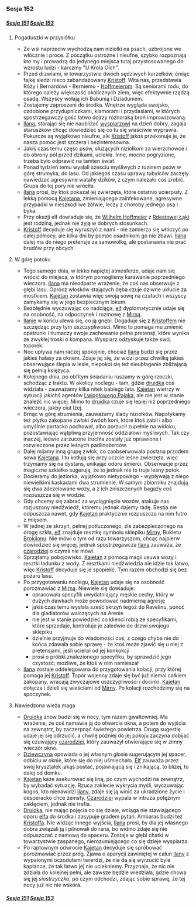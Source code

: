 ### Sesja 152

##### [Sesja 151](#sesja-151) [Sesja 153](#sesja-153)

1. Pogaduszki w przysiółku

    - Ze wsi naprzeciw wychodzą nam niziołki na psach, uzbrojone we włócznie i proce. Z początku ostrożne i nieufne, szybko rozpoznają kto my i prowadzą do jedynego miejsca tutaj przystosowanego do wzrostu ludzi - karczmy "U Króla Olch".
    - Przed drzwiami, w towarzystwie dwóch sędziwych karzełków, ćmiąc fajkę siedzi nieco zabandażowany [Kristoff](#p_kristoff). Wita nas, przedstawia Róży i Bernardowi - Berniemu - [Hoffmeierom](#p_wilhelm_hoffmeier). Są seniorami rodu, do którego należy większość okolicznych ziem, więc efektywnie rządzą osadą. Wszyscy wołają ich Babunią i Dziaduniem.
    - Zostajemy zaproszeni do środka. Wnętrze wygląda swojsko, ozdobione przydupniczkami, klamorami i przydasiami, w których spostrzegawczy gość łatwo dojrzy różnoraką broń improwizowaną.
    - [Ilana](#g_ilana), starając się nie naubliżać [wyspiarzowi](#p_kristoff) na dzień dobry, zagaja staruszków chcąc dowiedzieć się co tu się właściwie wyprawia. Pokurcze są wyjątkowo nieufne, ale [Kristoff](#p_kristoff) jakoś przekonuje je, że nasza pomoc jest szczera i bezinteresowna.
    - Jakiś czas temu część psów, służących niziołkom za wierzchowce i do obrony pól przed dzikami, uciekła. Inne, mocno pogryzione, trzeba było odprawić na tamten świat.
    - Ponad tydzień temu wysłali sześciu myśliwych z tuzinem psów w górę strumyka, do lasu. Od jakiegoś czasu uprawy tubylców zaczęły nawiedzać agresywne watahy dzików, z czym należało coś zrobić. Grupa do tej pory nie wróciła.
    - [Ilana](#g_ilana) prosi, by ktoś pokazał jej zwierzęta, które ostatnio ucierpiały. Z lekką pomocą [Kajetana](#g_kajetan), zmieniającego zainfekowane, agresywne przypadki w nieszkodliwe żółwie, leczy z choroby jednego psa i byka.
    - Przy okazji elf dowiaduje się, że [Wilhelm Hoffmeier](#p_wilhelm_hoffmeier) z [Rdestowej Łąki](#l_rdestowa_laka) jest rodziną, jednak nie żyją w dobrych stosunkach.
    - [Kristoff](#p_kristoff) decyduje się wyruszyć z nami - nie zamierza się włóczyć po całej północy, ale kilka dni by pomóc osadnikom go nie zbawi. [Ilana](#g_ilana) dalej ma do niego pretensje za samowolkę, ale postanawia nie prać brudów przy obcych.

2. W górę potoku

    - Tego samego dnia, w lekko napiętej atmosferze, udaje nam się wrócić do miejsca, w którym pomogliśmy karawanie poprzedniego wieczora. [Ilana](#g_ilana) ma nieodparte wrażenie, że coś nas obserwuje z głębi lasu. Oprócz włosków stających dęba czuje dziwne ukłucie za mostkiem. [Kajetan](#g_kajetan) zostawia więc swoją sowę na czatach i wszyscy zamykamy się w jego bezpiecznym lokum.
    - Bezbłędnie wyczuwając co nadciąga, [elf](#g_kajetan) dyplomatycznie udaje się na osobność, na odpoczynek i rozmowę z [Mirną](#p_mirna).
    - [Ilanie](#g_ilana) w końcu ulewa się, co ją gnębi. Dogaduje się z [Kristoffem](#p_kristoff) nie szczędząc przy tym uszczypliwości. Mimo to pomaga mu zmienić opatrunki i tłumaczy swoje zachowanie pełne pretensji, które wynika ze zwykłej troski o kompana. Wyspiarz odzyskuje także swój toporek.
    - Noc upływa nam raczej spokojnie, chociaż [Ilana](#g_ilana) budzi się przez jakieś hałasy za oknem. Zdaje jej się, że widzi przez chwilkę jakieś obserwujące ślepia w lesie, niepokoi się też nieubłaganie zbliżającą się pełnią księżyca.
    - Kolejnego dnia, po obfitym śniadaniu ruszamy w górę rzeczki, schodząc z traktu. W okolicy noclegu - tam, gdzie [druidka](#g_ilana) coś widziała - zauważamy kilka nitek babiego lata. [Kajetan](#g_kajetan) wietrzy w sytuacji jakichś agentów [Lwiogłowego Pająka](#r_lwioglowy_pajak), ale nie jest w stanie znaleźć nic więcej. Mimo to [druidka](#g_ilana) czuje się lepiej niż poprzedniego wieczora, jakby ciut lżej.
    - Brnąc w górę strumienia, zauważamy ślady niziołków. Napotykamy też płytko zakopane zwłoki dwóch koni, które ktoś zabił i albo umyślnie partacko pochował, albo porzucił zupełnie na widoku, pozostawiając wątpliwą przyjemność oddziałowi myśliwych. Tak czy inaczej, ledwie zarzucone truchła zostały już oprawione i rozwleczone przez leśnych padlinożerców.
    - Dalej mijamy inną grupę zwłok, co zaobserwowała posłana przodem sowa [Kajetana](#g_kajetan). I tu kotłują się przy uczcie leśne zwierzęta, więc trzymamy się na dystans, unikając odoru śmierci. Obserwacje przez magiczne szkiełko sugerują, że to jednak nie to truje leśny potok.
    - Docieramy do jeziorka, wyjątkowo nietypowego - wypływają z niego niewielkimi kaskadami dwa strumienie. W samym zbiorniku znajdują się dwa zdezelowane wozy, a z ich zniszczonych bagaży coś rozpuszcza się w wodzie.
    - Gdy chcemy się zabrać za wyciągnięcie wozów, atakuje nas rozjuszony niedźwiedź, któremu jednak dajemy radę. Bestia nie odpuszcza nawet, gdy [Kajetan](#g_kajetan) praktycznie rozpuszcza na nim futro z mięsem.
    - W jednej ze skrzyń, pełnej potłuczonego, źle zabezpieczonego na drogę szkła, [elf](#g_kajetan) znajduje resztkę symbolu sklepiku [Mirny](#p_mirna), Bukietu [Brokilonu](#l_brokilon). Nie mówi o tym od razu towarzyszom, chcąc najpierw dowiedzieć się więcej, jednak spostrzegawcza [Ilana](#g_ilana) zauważa, że [czarodziej](#g_kajetan) o czymś nie mówi.
    - Sprzątamy pobojowisko. [Kajetan](#g_kajetan) z pomocą magii usuwa wozy i resztki ładunku z wody. Z resztkami niedźwiedzia nie idzie tak łatwo, więc [Kristoff](#p_kristoff) decyduje się je spopielić. Tym razem obchodzi się bez pożaru lasu.
    - Po przygotowaniu noclegu, [Kajetan](#g_kajetan) udaje się na osobność porozmawiać z [Mirną](#p_mirna). Niewiele się dowiaduje:
        - opracowała specyfik uwydatniający męskie cechy, który w dużych dawkach może powodować nadmierną agresję
        - jakiś czas temu wysłała sześć skrzyń tegoż do Ravelinu, ponoć dla gladiatorów walczących na Arenie
        - nie jest w stanie powiedzieć co klienci robią ze specyfikami, które sprzedaje, kontroluje je zaledwie do drzwi swojego sklepiku
        - dzielnie przyjmuje do wiadomości coś, z czego chyba nie do końca zdawała sobie sprawę - że ktoś może zjawić się u niej z pretensjami, jeśli ucierpi od jej konkokcji
        - prosi o próbki znalezionego specyfiku, by sprawdzić jego czystość; możliwe, że ktoś w nim namieszał
    - [Ilana](#g_ilana) zostaje oddelegowana do przygotowania kolacji, przy której pomaga jej [Kristoff](#p_kristoff). Topór wojenny zdaje się być już niemal całkiem zakopany, wracają zwyczajowe uszczypliwości i docinki. [Kajetan](#g_kajetan) dołącza i dzieli się wieściami od [Mirny](#p_mirna). Po kolacji rozchodzimy się na spoczynek.

3. Nawiedzona wieża maga
    - [Druidka](#g_ilana) znów budzi się w nocy, tym razem gwałtowniej. Ma wrażenie, że coś namawia ją do otwarcia okna, a potem do wyjścia na zewnątrz, by zaczerpnąć świeżego powietrza. Drugą sugestię udaje jej się odrzucić, a chwilę później do jej pokoju zaczyna dobijać się czuwający [czarodziej](#g_kajetan), który zauważył otwierające się w zimny wieczór okno.
    - [Dziewczyna](#g_ilana) opowiada o jej własnym głosie sugerującym jej spacer, odbiciu w oknie, które się do niej uśmiechało. [Elf](#g_kajetan) zauważa przez swój kryształek jakąś postać, pojawiającą się i znikającą, to bliżej, to dalej od domku.
    - [Kajetan](#g_kajetan) każe asekurować się liną, po czym wychodzi na zewnątrz, by wybadać sytuację. Rzuca zaklecie wykrycia myśli, wyczuwając kogoś, kto nienawidzi [Ilany](#g_ilana), zdaje się ją winić za ukradzione życie i desperacko chce zemsty. [Czarodziej](#g_kajetan) wypala w intruza potężnym zaklęciem, jednak nie trafia.
    - [Druidka](#g_ilana), nie mając pojęcia co się dzieje, wciąga nie stawiającego oporu [elfa](#g_kajetan) do środka i zasypuje gradem pytań. Ambaras budzi też [Kristoffa](#p_kristoff). Nie widząc innego wyjścia, [Ilana](#g_ilana) prosi, by dla jej własnego dobra związali ją i pilnowali do rana, bo widmo zdaje się nie odpuszczać z namową do spaceru. Zostaje w głębi chatki w towarzystwie zaspanego, nierozumiejącego co się dzieje wyspiarza.
    - Po raptownym odwrocie [Kajetan](#g_kajetan) decyduje się spróbować porozmawiać przez próg. Zjawa o aparycji zawiniętej w całun [Ilany](#g_ilana) z wypalonymi oczodołami twierdzi, że nie da się wyrzucić byle kapłance, że tak łatwo jej nie uciekniemy. Przyznaje, że nic nie zdziała do kolejnej pełni, ale zawsze będzie wiedziała, gdzie chowa się jej _siostrzyczka_, po czym odchodzi, zdając sobie sprawę, że tej nocy już nic nie wskóra.

##### [Sesja 151](#sesja-151) [Sesja 153](#sesja-153)

